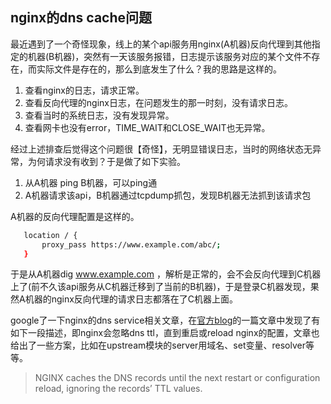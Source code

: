 ## nginx的dns cache问题

最近遇到了一个奇怪现象，线上的某个api服务用nginx(A机器)反向代理到其他指定的机器(B机器)，突然有一天该服务报错，日志提示该服务对应的某个文件不存在，而实际文件是存在的，那么到底发生了什么？我的思路是这样的。

1. 查看nginx的日志，请求正常。
2. 查看反向代理的nginx日志，在问题发生的那一时刻，没有请求日志。
3. 查看当时的系统日志，没有发现异常。
4. 查看网卡也没有error，TIME_WAIT和CLOSE_WAIT也无异常。

经过上述排查后觉得这个问题很【奇怪】，无明显错误日志，当时的网络状态无异常，为何请求没有收到？于是做了如下实验。

1. 从A机器 ping B机器，可以ping通
2. A机器请求该api，B机器通过tcpdump抓包，发现B机器无法抓到该请求包

A机器的反向代理配置是这样的。

```bash
   location / {
       proxy_pass https://www.example.com/abc/;
   }
```

于是从A机器dig www.example.com ，解析是正常的，会不会反向代理到C机器上了(前不久该api服务从C机器迁移到了当前的B机器)，于是登录C机器发现，果然A机器的nginx反向代理的请求日志都落在了C机器上面。

google了一下nginx的dns service相关文章，在[官方blog](https://www.nginx.com/blog/dns-service-discovery-nginx-plus/)的一篇文章中发现了有如下一段描述，即nginx会忽略dns ttl，直到重启或reload nginx的配置，文章也给出了一些方案，比如在upstream模块的server用域名、set变量、resolver等等。
>NGINX caches the DNS records until the next restart or configuration reload, ignoring the records’ TTL values.


